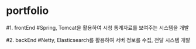 # portfolio

#1. frontEnd
#Spring, Tomcat을 활용하여 시청 통계자료를 보여주는 시스템을 개발

#2. backEnd
#Netty, Elasticsearch를 활용하여 서버 정보를 수집, 전달 시스템 개발
